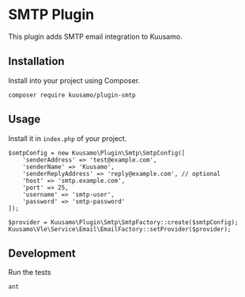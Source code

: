 SMTP Plugin
===========

This plugin adds SMTP email integration to Kuusamo.


Installation
------------

Install into your project using Composer.

    composer require kuusamo/plugin-smtp


Usage
-----

Install it in `index.php` of your project.

    $smtpConfig = new Kuusamo\Plugin\Smtp\SmtpConfig([
        'senderAddress' => 'test@example.com',
        'senderName' => 'Kuusamo',
        'senderReplyAddress' => 'reply@example.com', // optional
        'host' => 'smtp.example.com',
        'port' => 25,
        'username' => 'smtp-user',
        'password' => 'smtp-password'
    ]);

    $provider = Kuusamo\Plugin\Smtp\SmtpFactory::create($smtpConfig);
    Kuusamo\Vle\Service\Email\EmailFactory::setProvider($provider);


Development
-----------

Run the tests

    ant
